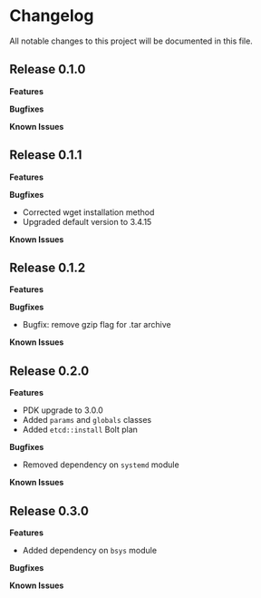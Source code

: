 # Changelog

All notable changes to this project will be documented in this file.

## Release 0.1.0

**Features**

**Bugfixes**

**Known Issues**

## Release 0.1.1

**Features**

**Bugfixes**

* Corrected wget installation method
* Upgraded default version to 3.4.15

**Known Issues**

## Release 0.1.2

**Features**

**Bugfixes**

* Bugfix: remove gzip flag for .tar archive

**Known Issues**

## Release 0.2.0

**Features**

* PDK upgrade to 3.0.0
* Added `params` and `globals` classes
* Added `etcd::install` Bolt plan

**Bugfixes**

* Removed dependency on `systemd` module

**Known Issues**

## Release 0.3.0

**Features**

* Added dependency on `bsys` module

**Bugfixes**

**Known Issues**